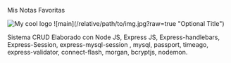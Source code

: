 Mis Notas Favoritas

<img src="../../screanshost/bienvenida.png" alt="My cool logo"/>
![main](/relative/path/to/img.jpg?raw=true "Optional Title")

Sistema CRUD
Elaborado con Node JS, Express JS, Express-handlebars, Express-Session, express-mysql-session , mysql, passport, timeago,  express-validator, connect-flash, morgan, bcryptjs, nodemon.
